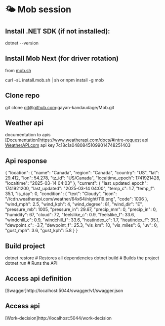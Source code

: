 # 🌤 Mob session

## Install .NET SDK (if not installed):

dotnet --version

## Install Mob Next (for driver rotation)

from [mob.sh](https://mob.sh/)

curl -sL install.mob.sh | sh or npm install -g mob

## Clone repo

git clone git@github.com:gayan-kandaudage/Mob.git

## Weather api
documentation to apis [Documentation]https://www.weatherapi.com/docs/#intro-request
api [WeatherAPI.com](https://app.swaggerhub.com/apis-docs/WeatherAPI.com/WeatherAPI/1.0.2#/APIs/realtime-weather)
api key 7c18c1a04808451099014748251403

## Api response

{
  "location": {
    "name": "Canada",
    "region": "Canada",
    "country": "US",
    "lat": 29.412,
    "lon": 54.278,
    "tz_id": "US/Canada",
    "localtime_epoch": 1741921428,
    "localtime": "2025-03-14 04:03"
  },
  "current": {
    "last_updated_epoch": 1741921200,
    "last_updated": "2025-03-14 04:00",
    "temp_c": 1.7,
    "temp_f": 35.1,
    "is_day": 0,
    "condition": {
      "text": "Cloudy",
      "icon": "//cdn.weatherapi.com/weather/64x64/night/119.png",
      "code": 1006
    },
    "wind_mph": 2.5,
    "wind_kph": 4,
    "wind_degree": 81,
    "wind_dir": "E",
    "pressure_mb": 1005,
    "pressure_in": 29.67,
    "precip_mm": 0,
    "precip_in": 0,
    "humidity": 67,
    "cloud": 72,
    "feelslike_c": 0.9,
    "feelslike_f": 33.6,
    "windchill_c": 0.9,
    "windchill_f": 33.6,
    "heatindex_c": 1.7,
    "heatindex_f": 35.1,
    "dewpoint_c": -3.7,
    "dewpoint_f": 25.3,
    "vis_km": 10,
    "vis_miles": 6,
    "uv": 0,
    "gust_mph": 3.6,
    "gust_kph": 5.8
  }
}

## Build project

dotnet restore  # Restores all dependencies
dotnet build    # Builds the project
dotnet run      # Runs the API

## Access api definition

[Swagger]http://localhost:5044/swagger/v1/swagger.json

## Access api

[Work-decision]http://localhost:5044/work-decision